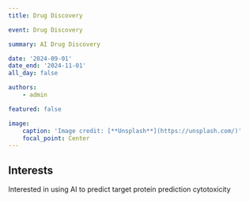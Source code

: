```yaml
---
title: Drug Discovery

event: Drug Discovery

summary: AI Drug Discovery

date: '2024-09-01'
date_end: '2024-11-01'
all_day: false

authors:
    - admin

featured: false

image:
    caption: 'Image credit: [**Unsplash**](https://unsplash.com/)'
    focal_point: Center
---
```


## Interests
Interested in using AI to predict target protein prediction cytotoxicity


